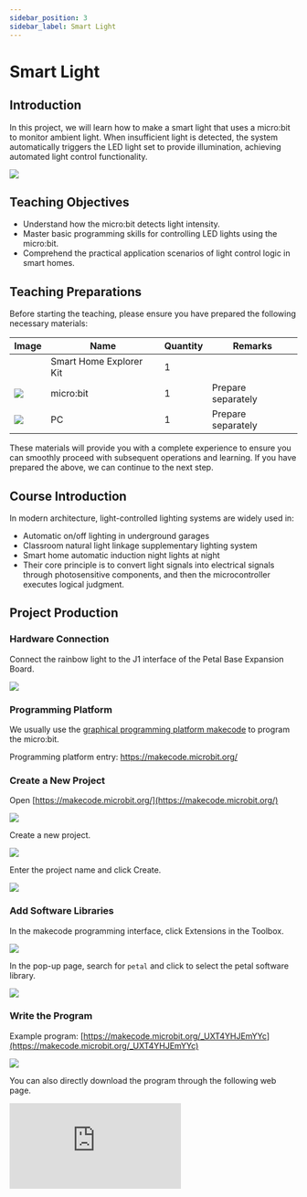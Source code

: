 ```yaml
---
sidebar_position: 3
sidebar_label: Smart Light
---
```


# Smart Light

## Introduction

In this project, we will learn how to make a smart light that uses a micro:bit to monitor ambient light. When insufficient light is detected, the system automatically triggers the LED light set to provide illumination, achieving automated light control functionality.

![](https://wiki-media-ef.oss-cn-hongkong.aliyuncs.com/docs/microbit/petal-series/petal-smart-home-explorer-kit/images/case-01-01.png)

## Teaching Objectives

- Understand how the micro:bit detects light intensity.
- Master basic programming skills for controlling LED lights using the micro:bit.
- Comprehend the practical application scenarios of light control logic in smart homes.

## Teaching Preparations

Before starting the teaching, please ensure you have prepared the following necessary materials:

| **Image** | **Name** | **Quantity** | **Remarks** |
| --- | --- | --- | --- |
| | Smart Home Explorer Kit | 1 |  |
| ![](https://wiki-media-ef.oss-cn-hongkong.aliyuncs.com/docs/microbit/interesting-case/cutebot-fun-football-game-kit/cases-libraries/images/microbit.png) | micro:bit | 1 | Prepare separately |
| ![](https://wiki-media-ef.oss-cn-hongkong.aliyuncs.com/docs/microbit/interesting-case/cutebot-fun-football-game-kit/cases-libraries/images/pc.png) | PC | 1 | Prepare separately |

These materials will provide you with a complete experience to ensure you can smoothly proceed with subsequent operations and learning. If you have prepared the above, we can continue to the next step.

## Course Introduction

  In modern architecture, light-controlled lighting systems are widely used in:

- Automatic on/off lighting in underground garages
- Classroom natural light linkage supplementary lighting system
- Smart home automatic induction night lights at night
- Their core principle is to convert light signals into electrical signals through photosensitive components, and then the microcontroller executes logical judgment.

## Project Production

### Hardware Connection

Connect the rainbow light to the J1 interface of the Petal Base Expansion Board.

![](https://wiki-media-ef.oss-cn-hongkong.aliyuncs.com/docs/microbit/petal-series/petal-smart-home-explorer-kit/images/case-01-02.png)

### Programming Platform

We usually use the [graphical programming platform makecode](https://makecode.microbit.org/) to program the micro:bit.



Programming platform entry: https://makecode.microbit.org/

### Create a New Project

Open [https://makecode.microbit.org/](https://makecode.microbit.org/)

![](https://wiki-media-ef.oss-cn-hongkong.aliyuncs.com/docs/microbit/interesting-case/cutebot-fun-football-game-kit/cases-libraries/images/makecode.png)

Create a new project.

![](https://wiki-media-ef.oss-cn-hongkong.aliyuncs.com/docs/microbit/interesting-case/cutebot-fun-football-game-kit/cases-libraries/images/makecode-new-project-01.png)

Enter the project name and click Create.

![](https://wiki-media-ef.oss-cn-hongkong.aliyuncs.com/docs/microbit/interesting-case/cutebot-fun-football-game-kit/cases-libraries/images/makecode-new-project-02.png)

### Add Software Libraries

In the makecode programming interface, click Extensions in the Toolbox.

![](https://wiki-media-ef.oss-cn-hongkong.aliyuncs.com/docs/microbit/interesting-case/classroom-science-pack/images/classroom-science-pack-add-extensions-02.png)

In the pop-up page, search for `petal` and click to select the petal software library.


![](https://wiki-media-ef.oss-cn-hongkong.aliyuncs.com/docs/microbit/petal-series/petal-smart-home-explorer-kit/images/add-petal.png)

### Write the Program

Example program: [https://makecode.microbit.org/_UXT4YHJEmYYc](https://makecode.microbit.org/_UXT4YHJEmYYc)

![](https://wiki-media-ef.oss-cn-hongkong.aliyuncs.com/docs/microbit/petal-series/petal-smart-home-explorer-kit/images/case-01-03.png)

You can also directly download the program through the following web page.

<div
    style={{
        position: 'relative',
        paddingBottom: '60%',
        overflow: 'hidden',
    }}
>
    <iframe
        src="https://makecode.microbit.org/_UXT4YHJEmYYc"
        frameborder="0"
        sandbox="allow-popups allow-forms allow-scripts allow-same-origin"
        style={{
            position: 'absolute',
            width: '100%',
            height: '100%',
        }}
    />
</div>




### How to Download the Program to micro:bit?

Connect the PC to the micro:bit V2 using a USB cable.

![](https://wiki-media-ef.oss-cn-hongkong.aliyuncs.com/docs/microbit/interesting-case/microbit-smart-climate-kit/cases-libraries/images/connect-microbit.gif)

After a successful connection, a drive named `MICROBIT` will be recognized on the computer.

![](https://wiki-media-ef.oss-cn-hongkong.aliyuncs.com/docs/microbit/interesting-case/microbit-smart-climate-kit/cases-libraries/images/microbit-drive.png)

Click the icon in the lower left corner![](https://wiki-media-ef.oss-cn-hongkong.aliyuncs.com/docs/microbit/interesting-case/microbit-smart-climate-kit/cases-libraries/images/download-01.png)，and chose`Connect Device`。

![](https://wiki-media-ef.oss-cn-hongkong.aliyuncs.com/docs/microbit/interesting-case/microbit-smart-climate-kit/cases-libraries/images/download-02.png)

click![](https://wiki-media-ef.oss-cn-hongkong.aliyuncs.com/docs/microbit/interesting-case/microbit-smart-climate-kit/cases-libraries/images/download-03.png)。

![](https://wiki-media-ef.oss-cn-hongkong.aliyuncs.com/docs/microbit/interesting-case/microbit-smart-climate-kit/cases-libraries/images/download-04.png)

click![](https://wiki-media-ef.oss-cn-hongkong.aliyuncs.com/docs/microbit/interesting-case/microbit-smart-climate-kit/cases-libraries/images/download-05.png)。

![](https://wiki-media-ef.oss-cn-hongkong.aliyuncs.com/docs/microbit/interesting-case/microbit-smart-climate-kit/cases-libraries/images/download-06.png)

In the pop-up window, select `BBC micro:bit CMSIS-DAP`, then select *Connect*. The micro:bit is now successfully connected.

![](https://wiki-media-ef.oss-cn-hongkong.aliyuncs.com/docs/microbit/interesting-case/microbit-smart-climate-kit/cases-libraries/images/download-07.png)

Click to download the program.

![](https://wiki-media-ef.oss-cn-hongkong.aliyuncs.com/docs/microbit/interesting-case/microbit-smart-climate-kit/cases-libraries/images/download-08.png)

### Results

After powering on, the smart light automatically turns on or off the rainbow light according to the ambient light intensity.

![](https://wiki-media-ef.oss-cn-hongkong.aliyuncs.com/docs/microbit/petal-series/petal-smart-home-explorer-kit/images/case-01.gif)

## Extended Knowledge

**Applications of Smart Light-Controlled Lights in Daily Life**



Smart light-controlled lights are widely used in daily life, improving the convenience, energy efficiency, and comfort of lighting systems through intelligent control. The following are some specific application scenarios:



- **Home Automation**: In home environments, smart light-controlled lights can automatically adjust brightness and color temperature based on residents' daily living habits, such as automatically reducing brightness at night to create a comfortable sleeping environment or simulating a sunrise to gradually light up in the morning, helping people wake up more naturally.
- **Energy-Saving Lighting**: Smart light-controlled lights can automatically turn on/off according to changes in ambient light, such as reducing or turning off artificial lighting when natural light is sufficient, thereby saving energy.
- **Security Lighting**: In the field of security monitoring, smart light-controlled lights can automatically turn on when abnormal activities are detected, serving as a warning and deterrent.
- **Commercial Lighting**: In commercial environments such as shopping malls, supermarkets, and office buildings, smart light-controlled lights can automatically adjust lighting according to human flow and time, saving energy while meeting lighting needs in different scenarios.
- **Public Lighting**: In public areas such as streets, parks, and squares, smart light-controlled lights can automatically adjust brightness according to seasons, weather, and time to ensure uniform and safe lighting.
- **Educational Lighting**: In educational 场所 (places) like schools and libraries, smart light-controlled lights can provide suitable light, reducing eye fatigue and improving learning efficiency.
- **Medical Lighting**: In hospitals and clinics, smart light-controlled lights can provide appropriate lighting according to different medical activities and patient needs, such as providing shadowless light effects in operating rooms.
- **Hotel Lighting**: Hotel rooms can use smart light-controlled lights to provide multiple lighting modes, such as reading mode and relaxation mode, to enhance guests' comfort and satisfaction.
- **Smart Curtain Systems**: Combined with smart curtain systems, smart light-controlled lights can automatically adjust brightness according to the opening and closing of curtains to ensure suitable indoor light.
- **Emergency Lighting**: In emergency situations such as fires or earthquakes, smart light-controlled lights can automatically switch to emergency lighting mode to guide people to evacuate safely.



These applications of smart light-controlled lights not only improve the quality of life but also help save energy and reduce emissions, serving as an important part of modern smart home and smart city construction. With the advancement of technology and the increase in consumers' demand for intelligence, the applications of smart light-controlled lights will become more extensive and in-depth.
